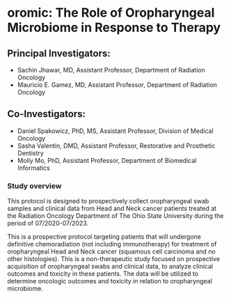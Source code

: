 # oromic: The Role of Oropharyngeal Microbiome in Response to Therapy

## Principal Investigators:
* Sachin Jhawar, MD, Assistant Professor, Department of Radiation Oncology
* Mauricio E. Gamez, MD, Assistant Professor, Department of Radiation Oncology

## Co-Investigators:
* Daniel Spakowicz, PhD, MS, Assistant Professor, Division of Medical Oncology
* Sasha Valentin, DMD, Assistant Professor, Restorative and Prosthetic Dentistry
* Molly Mo, PhD, Assistant Professor, Department of Biomedical Informatics

### Study overview
This protocol is designed to prospectively collect oropharyngeal swab samples and clinical data from Head and Neck cancer patients treated at the Radiation Oncology Department of The Ohio State University during the period of 07/2020-07/2023.

This is a prospective protocol targeting patients that will undergone definitive chemoradiation (not including immunotherapy) for treatment of oropharyngeal Head and Neck cancer (squamous cell carcinoma and no other histologies). This is a non-therapeutic study focused on prospective acquisition of oropharyngeal swabs and clinical data, to analyze clinical outcomes and toxicity in these patients. The data will be utilized to determine oncologic outcomes and toxicity in relation to oropharyngeal microbiome.
